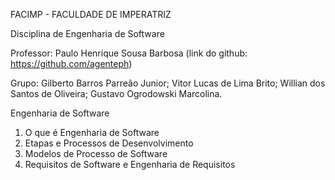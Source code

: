 FACIMP - FACULDADE DE IMPERATRIZ

Disciplina de Engenharia de Software

Professor: Paulo Henrique Sousa Barbosa (link do github: https://github.com/agenteph)

Grupo: Gilberto Barros Parreão Junior;
       Vitor Lucas de Lima Brito;
       Willian dos Santos de Oliveira;
       Gustavo Ogrodowski Marcolina.
       

Engenharia de Software

1. O que é Engenharia de Software
2. Etapas e Processos de Desenvolvimento
3. Modelos de Processo de Software
4. Requisitos de Software e Engenharia de Requisitos
